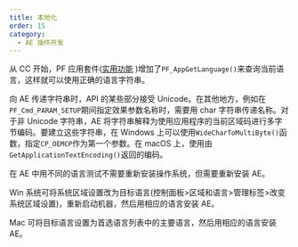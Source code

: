 ```yaml
---
title: 本地化
order: 15
category:
  - AE 插件开发
---
```


从 CC 开始，PF 应用套件([实用功能](../effect-details/useful-utility-functions.html) )增加了`PF_AppGetLanguage()`来查询当前语言，这样就可以使用正确的语言字符串。

向 AE 传递字符串时，API 的某些部分接受 Unicode。在其他地方，例如在`PF_Cmd_PARAM_SETUP`期间指定效果参数名称时，需要用 char 字符串传递名称。对于非 Unicode 字符串，AE 将字符串解释为使用应用程序的当前区域码进行多字节编码。要建立这些字符串，在 Windows 上可以使用`WideCharToMultiByte()`函数，指定`CP_OEMCP`作为第一个参数。在 macOS 上，使用由`GetApplicationTextEncoding()`返回的编码。

在 AE 中用不同的语言测试不需要重新安装操作系统，但需要重新安装 AE。

Win 系统可将系统区域设置改为目标语言(控制面板>区域和语言>管理标签>改变系统区域设置)，重新启动机器，然后用相应的语言安装 AE。

Mac 可将目标语言设置为首选语言列表中的主要语言，然后用相应的语言安装 AE。
